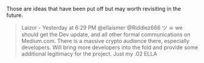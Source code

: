 Those are ideas that have been put off but may worth revisiting in the future.

> Laizor - Yesterday at 6:29 PM
> @ellaismer @Riddlez666 ツ ☠ we should get the Dev update, and all other formal communications on Medium.com. There is a massive crypto audience there, especially developers. Will bring more developers into the fold and provide some additional legitimacy for the project. Just my .02 ELLA